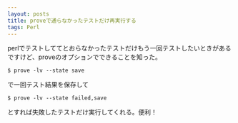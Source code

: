 ```yaml
---
layout: posts
title: proveで通らなかったテストだけ再実行する
tags: Perl
---
```


perlでテストしててとおらなかったテストだけもう一回テストしたいときがあるですけど、proveのオプションでできることを知った。

    $ prove -lv --state save

で一回テスト結果を保存して

    $ prove -lv --state failed,save

とすれば失敗したテストだけ実行してくれる。便利！
